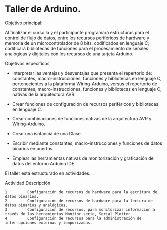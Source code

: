 # Taller de Arduino. 


Objetivo principal:

Al finalizar el curso la y el participante programará estructuras para el control de flujo de datos, entre los recursos 
periféricos de hardware y memoria de un microcontrolador de 8 bits, codificados en lenguaje C; codificará bibliotecas 
de funciones para el procesamiento de señales analógicas y digitales con los recursos de una tarjeta Arduino.

Objetivos específicos

- Interpretar las ventajas y desventajas que presenta el repertorio de: constantes, macro-instrucciones, funciones y bibliotecas en 
lenguaje C,  pertenecientes a la plataforma Wiring-Arduino, versus el repertorio de constantes, macro-instrucciones, funciones y bibliotecas en lenguaje C, nativas de la arquitectura AVR.
			
- Crear funciones de configuración de recursos periféricos y bibliotecas en lenguaje C.
			
- Crear combinaciones de funciones nativas de la arquitectura AVR y Wiring-Arduino. 

- Crear una isntancia de una Clase.
			
- Escribir mediante constantes, macro-instrucciones y funciones de datos binarios en puertos.

- Emplear las herramientas nativas de monitorización y graficación de datos del entorno Arduino IDE.
			

El taller está estructurado en actividades. 

Actividad                                     Descripción

    1         Configuración de recursos de hardware para la escritura de datos binarios.
    2         Configuración de recursos de hardware para la lectura de datos binarios y analógicos.
    3         Configuración de recursos, para monitorizar información a través de las herramientas Monitor serie, Serial Plotter
    4         Configuración de recursos para la administración de interrupciones externas y temporizadas.
    
